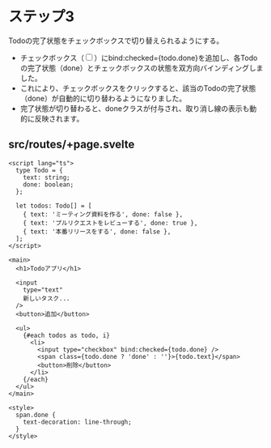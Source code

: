 # ステップ3

Todoの完了状態をチェックボックスで切り替えられるようにする。

- チェックボックス（<input type="checkbox">）にbind:checked={todo.done}を追加し、各Todoの完了状態（done）とチェックボックスの状態を双方向バインディングしました。
- これにより、チェックボックスをクリックすると、該当のTodoの完了状態（done）が自動的に切り替わるようになりました。
- 完了状態が切り替わると、doneクラスが付与され、取り消し線の表示も動的に反映されます。

## src/routes/+page.svelte

```
<script lang="ts">
  type Todo = {
    text: string;
    done: boolean;
  };

  let todos: Todo[] = [
    { text: 'ミーティング資料を作る', done: false },
    { text: 'プルリクエストをレビューする', done: true },
    { text: '本番リリースをする', done: false },
  ];
</script>

<main>
  <h1>Todoアプリ</h1>

  <input
    type="text"
    新しいタスク...
  />
  <button>追加</button>

  <ul>
    {#each todos as todo, i}
      <li>
        <input type="checkbox" bind:checked={todo.done} />
        <span class={todo.done ? 'done' : ''}>{todo.text}</span>
        <button>削除</button>
      </li>
    {/each}
  </ul>
</main>

<style>
  span.done {
    text-decoration: line-through;
  }
</style>
```
